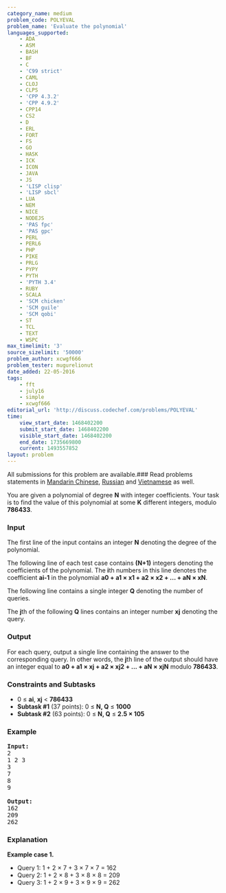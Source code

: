 ```yaml
---
category_name: medium
problem_code: POLYEVAL
problem_name: 'Evaluate the polynomial'
languages_supported:
    - ADA
    - ASM
    - BASH
    - BF
    - C
    - 'C99 strict'
    - CAML
    - CLOJ
    - CLPS
    - 'CPP 4.3.2'
    - 'CPP 4.9.2'
    - CPP14
    - CS2
    - D
    - ERL
    - FORT
    - FS
    - GO
    - HASK
    - ICK
    - ICON
    - JAVA
    - JS
    - 'LISP clisp'
    - 'LISP sbcl'
    - LUA
    - NEM
    - NICE
    - NODEJS
    - 'PAS fpc'
    - 'PAS gpc'
    - PERL
    - PERL6
    - PHP
    - PIKE
    - PRLG
    - PYPY
    - PYTH
    - 'PYTH 3.4'
    - RUBY
    - SCALA
    - 'SCM chicken'
    - 'SCM guile'
    - 'SCM qobi'
    - ST
    - TCL
    - TEXT
    - WSPC
max_timelimit: '3'
source_sizelimit: '50000'
problem_author: xcwgf666
problem_tester: mugurelionut
date_added: 22-05-2016
tags:
    - fft
    - july16
    - simple
    - xcwgf666
editorial_url: 'http://discuss.codechef.com/problems/POLYEVAL'
time:
    view_start_date: 1468402200
    submit_start_date: 1468402200
    visible_start_date: 1468402200
    end_date: 1735669800
    current: 1493557852
layout: problem
---
```

All submissions for this problem are available.###  Read problems statements in [Mandarin Chinese](http://www.codechef.com/download/translated/JULY16/mandarin/POLYEVAL.pdf), [Russian](http://www.codechef.com/download/translated/JULY16/russian/POLYEVAL.pdf) and [Vietnamese](http://www.codechef.com/download/translated/JULY16/vietnamese/POLYEVAL.pdf) as well.

You are given a polynomial of degree **N** with integer coefficients. Your task is to find the value of this polynomial at some **K** different integers, modulo **786433**.

### Input

The first line of the input contains an integer **N** denoting the degree of the polynomial.

The following line of each test case contains **(N+1)** integers denoting the coefficients of the polynomial. The **i**th numbers in this line denotes the coefficient **ai-1** in the polynomial **a0 + a1 × x1 + a2 × x2 + ... + aN × xN**.

The following line contains a single integer **Q** denoting the number of queries.

The **j**th of the following **Q** lines contains an integer number **xj** denoting the query.

### Output

For each query, output a single line containing the answer to the corresponding query. In other words, the **j**th line of the output should have an integer equal to **a0 + a1 × xj + a2 × xj2 + ... + aN × xjN** modulo **786433**.

### Constraints and Subtasks

- 0 ≤ **ai**, **xj** < **786433**
- **Subtask #1** (37 points): 0 ≤ **N, Q** ≤ **1000**
- **Subtask #2** (63 points): 0 ≤ **N, Q** ≤ **2.5 × 105**

### Example

<pre><b>Input:</b>
<tt>2
1 2 3
3
7
8
9</tt>

<b>Output:</b>
<tt>162
209
262</tt>
</pre>
### Explanation

**Example case 1.**

- Query 1: 1 + 2 × 7 + 3 × 7 × 7 = 162
- Query 2: 1 + 2 × 8 + 3 × 8 × 8 = 209
- Query 3: 1 + 2 × 9 + 3 × 9 × 9 = 262
